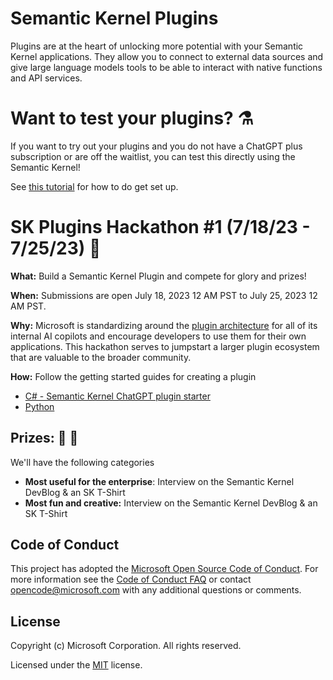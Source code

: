 # Semantic Kernel Plugins

Plugins are at the heart of unlocking more potential with your Semantic Kernel applications.
They allow you to connect to external data sources and give large language models tools to be able to
interact with native functions and API services.

# Want to test your plugins? ⚗️

If you want to try out your plugins and you do not have a ChatGPT plus subscription or are off the waitlist, you can test this directly using the Semantic Kernel!

See [this tutorial](https://learn.microsoft.com/en-us/semantic-kernel/ai-orchestration/chatgpt-plugins) for how to do get set up.

# SK Plugins Hackathon #1 (7/18/23 - 7/25/23) 📢

**What:** Build a Semantic Kernel Plugin and compete for glory and prizes!

**When:** Submissions are open July 18, 2023 12 AM PST to July 25, 2023 12 AM PST.

**Why:** Microsoft is standardizing around the [plugin architecture](https://learn.microsoft.com/en-us/semantic-kernel/ai-orchestration/plugins?tabs=Csharp) for all of its internal AI copilots
and encourage developers to use them for their own applications. This hackathon serves to jumpstart a larger plugin ecosystem that are valuable to the broader community.

**How:** Follow the getting started guides for creating a plugin
- [C# - Semantic Kernel ChatGPT plugin starter](https://github.com/microsoft/semantic-kernel-starters/tree/main/sk-csharp-chatgpt-plugin)
- [Python]()


## **Prizes:** 🚀 🎁
We'll have the following categories
- **Most useful for the enterprise**: Interview on the Semantic Kernel DevBlog & an SK T-Shirt
- **Most fun and creative:** Interview on the Semantic Kernel DevBlog & an SK T-Shirt

## Code of Conduct

This project has adopted the
[Microsoft Open Source Code of Conduct](https://opensource.microsoft.com/codeofconduct/).
For more information see the
[Code of Conduct FAQ](https://opensource.microsoft.com/codeofconduct/faq/)
or contact [opencode@microsoft.com](mailto:opencode@microsoft.com)
with any additional questions or comments.

## License

Copyright (c) Microsoft Corporation. All rights reserved.

Licensed under the [MIT](LICENSE) license.
